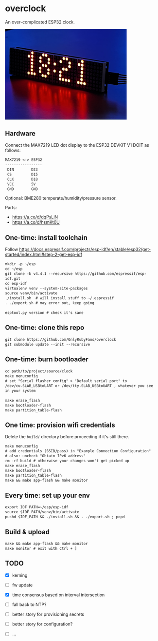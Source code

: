 # overclock

An over-complicated ESP32 clock. 

<p align="left">
  <img src="doc/clock.jpg" width="400" title="A clock">
</p>

## Hardware

Connect the MAX7219 LED dot display to the ESP32 DEVKIT V1 DOIT as follows:

```
MAX7219 <-> ESP32
-----------------
 DIN        D23
 CS         D15
 CLK        D18
 VCC        5V
 GND        GND
```

Optional: BME280 temperate/humidity/pressure sensor.

Parts:
 * https://a.co/d/dqPsLlN
 * https://a.co/d/hsmKt0U

## One-time: install toolchain

Follow https://docs.espressif.com/projects/esp-idf/en/stable/esp32/get-started/index.html#step-2-get-esp-idf

```
mkdir -p ~/esp
cd ~/esp
git clone -b v4.4.1 --recursive https://github.com/espressif/esp-idf.git
cd esp-idf
virtualenv venv --system-site-packages
source venv/bin/activate
./install.sh  # will install stuff to ~/.espressif
. ./export.sh # may error out, keep going

esptool.py version # check it's sane
```

## One-time: clone this repo

```
git clone https://github.com/OnlyRubyFans/overclock
git submodule update --init --recursive
```

## One-time: burn bootloader

```
cd path/to/project/source/clock
make menuconfig
# set "Serial flasher config" > "Default serial port" to /dev/cu.SLAB_USBtoUART or /dev/tty.SLAB_USBtoUART , whatever you see in your system

make erase_flash
make bootloader-flash
make partition_table-flash
```


## One time: provision wifi credentials

Delete the `build/` directory before proceeding if it's still there.

```
make menuconfig
# add credentials (SSID/pass) in "Example Connection Configuration"
# also: uncheck "Obtain IPv6 address"
rm -rf build # otherwise your changes won't get picked up
make erase_flash
make bootloader-flash
make partition_table-flash
make && make app-flash && make monitor
```


## Every time: set up your env

```
export IDF_PATH=~/esp/esp-idf
source $IDF_PATH/venv/bin/activate
pushd $IDF_PATH && ./install.sh && . ./export.sh ; popd
```

## Build & upload

```
make && make app-flash && make monitor
make monitor # exit with Ctrl + ]
```


## TODO

- [X] kerning
- [ ] fw update
- [X] time consensus based on interval intersection
- [ ] fall back to NTP?
- [ ] better story for provisioning secrets
- [ ] better story for configuration?
- [ ] ...

